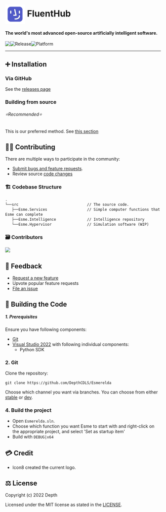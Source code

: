 # <img width="64" align="center" src="assets/logo.png" /> FluentHub

#### The world's most advanced open-source artificially intelligent software.

<p align="center">
  <a title="Azure Pipeline" target="_blank" href="https://dev.azure.com/CodenameDepth/Esmerelda">
    <img align="left" src="https://dev.azure.com/CodenameDepth/Esmerelda/_apis/build/status/Build%20Pipeline%20(x64)?branchName=main">
  </a>
  <a title="GitHub Releases" target="_blank" href="https://github.com/DepthCDLS/Esmerelda/tree/stable">
    <img align="left" src="https://img.shields.io/github/v/release/DepthCDLS/Esmerelda?include_prereleases" alt="Release" />
  </a>
  <a title="Platform" target="_blank">
    <img align="left" src="https://img.shields.io/badge/Platform-Windows-red" alt="Platform" />
  </a>
</p>

<br/>

---

## ➕ Installation

### Via GitHub

See the [releases page](https://github.com/DepthCDLS/Esmerelda/releases)

### Building from source
###### ⭐Recommended⭐

This is our preferred method.
See [this section](#-building-the-code)

## 🧑‍💻 Contributing

There are multiple ways to participate in the community:

- [Submit bugs and feature requests](https://github.com/DepthCDLS/Esmerelda/issues/new/choose).
- Review source [code changes](https://github.com/DepthCDLS/Esmerelda/commits)

### 🏗️ Codebase Structure

```
.
└──src                               // The source code.
   ├──Esme.Services                  // Simple computer functions that Esme can complete
   ├──Esme.Intelligence              // Intelligence repository
   └──Esme.Hypervisor                // Simulation software (WIP)
```

### 🗃️ Contributors

<a href="https://github.com/DepthCDLS/Esmerelda/graphs/contributors">
  <img src="https://contrib.rocks/image?repo=DepthCDLS/Esmerelda" />
</a>

## 🦜 Feedback

- [Request a new feature](https://github.com/DepthCDLS/Esmerelda/pulls)
- Upvote popular feature requests
- [File an issue](https://github.com/DepthCDLS/Esmerelda/issues/new/choose)

## 🔨 Building the Code

##### 1. Prerequisites

Ensure you have following components:

- [Git](https://git-scm.com/)
- [Visual Studio 2022](https://visualstudio.microsoft.com/vs/) with following individual components:
  - Python SDK

### 2. Git

Clone the repository:

```git
git clone https://github.com/DepthCDLS/Esmerelda
```

Choose which channel you want via branches. You can choose from either [stable](https://github.com/DepthCDLS/Esmerelda/tree/stable) or [dev](https://github.com/DepthCDLS/Esmerelda/tree/dev).

### 4. Build the project

- Open `Esmerelda.sln`.
- Choose which function you want Esme to start with and right-click on the appropriate project, and select 'Set as startup item'
- Build with `DEBUG|x64`

## 💳 Credit

- Icon8 created the current logo.

## ⚖️ License

Copyright (c) 2022 Depth

Licensed under the MIT license as stated in the [LICENSE](LICENSE.md).
